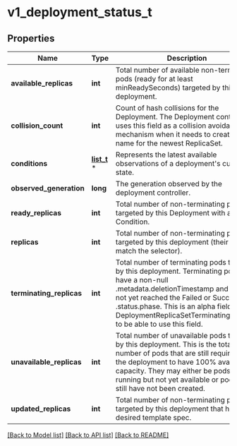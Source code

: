 # v1_deployment_status_t

## Properties
Name | Type | Description | Notes
------------ | ------------- | ------------- | -------------
**available_replicas** | **int** | Total number of available non-terminating pods (ready for at least minReadySeconds) targeted by this deployment. | [optional] 
**collision_count** | **int** | Count of hash collisions for the Deployment. The Deployment controller uses this field as a collision avoidance mechanism when it needs to create the name for the newest ReplicaSet. | [optional] 
**conditions** | [**list_t**](v1_deployment_condition.md) \* | Represents the latest available observations of a deployment&#39;s current state. | [optional] 
**observed_generation** | **long** | The generation observed by the deployment controller. | [optional] 
**ready_replicas** | **int** | Total number of non-terminating pods targeted by this Deployment with a Ready Condition. | [optional] 
**replicas** | **int** | Total number of non-terminating pods targeted by this deployment (their labels match the selector). | [optional] 
**terminating_replicas** | **int** | Total number of terminating pods targeted by this deployment. Terminating pods have a non-null .metadata.deletionTimestamp and have not yet reached the Failed or Succeeded .status.phase.  This is an alpha field. Enable DeploymentReplicaSetTerminatingReplicas to be able to use this field. | [optional] 
**unavailable_replicas** | **int** | Total number of unavailable pods targeted by this deployment. This is the total number of pods that are still required for the deployment to have 100% available capacity. They may either be pods that are running but not yet available or pods that still have not been created. | [optional] 
**updated_replicas** | **int** | Total number of non-terminating pods targeted by this deployment that have the desired template spec. | [optional] 

[[Back to Model list]](../README.md#documentation-for-models) [[Back to API list]](../README.md#documentation-for-api-endpoints) [[Back to README]](../README.md)


